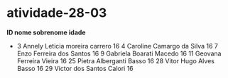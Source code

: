 # atividade-28-03

<p>
<b>ID 	nome 	sobrenome 	idade</b>	
<ul>
<li>
  3 	Annely Leticia 	moreira carrero 	16
  4 	Caroline Camargo 	da Silva 	16
  7 	Enzo 	Ferreira dos Santos 	16
  9 	Gabriela 	Boarati Macedo 	16
  11 	Geovana Ferreira 	Vieira 	16
  25 	Pietra Alberganti 	Basso 	16
  28 	Vitor Hugo Alves 	Basso 	16
  29 	Victor dos Santos 	Calori 	16
</li>
</ul></p>
